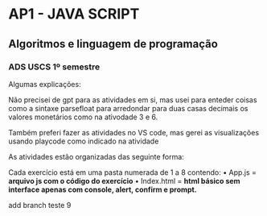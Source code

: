 # AP1 - JAVA SCRIPT 
## Algoritmos e linguagem de programação 
### ADS USCS 1º semestre 

Algumas explicações: 

Não precisei de gpt para as atividades em si, mas usei para enteder coisas como a sintaxe parsefloat para arredondar para duas casas decimais os valores monetários como na ativodade 3 e 6.

Também preferi fazer as atividades no VS code, mas gerei as visualizações usando playcode como indicado na atividade

As atividades estão organizadas das seguinte forma:

Cada exercício está em uma pasta numerada de 1 a 8 contendo: 
• App.js = **arquivo js com o código do exercício**
• Index.html = **html básico sem interface apenas com console, alert, confirm e prompt.**

add branch teste 9

